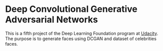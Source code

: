 # Deep Convolutional Generative Adversarial Networks
This is a fifth project of the Deep Learning Foundation program at [Udacity](https://www.udacity.com). 
The purpose is to generate faces using DCGAN and dataset of celebrities faces. 

